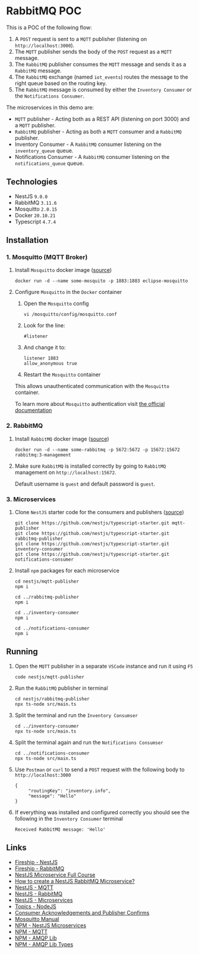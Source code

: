 # RabbitMQ POC
This is a POC of the following flow:
1. A `POST` request is sent to a `MQTT` publisher (listening on `http://localhost:3000`).
2. The `MQTT` publisher sends the body of the `POST` request as a `MQTT` message.
3. The `RabbitMQ` publisher consumes the `MQTT` message and sends it as a `RabbitMQ` message.
4. The `RabbitMQ` exchange (named `iot_events`) routes the message to the right queue based on the routing key.
5. The `RabbitMQ` message is consumed by either the `Inventory Consumer` or the `Notifications Consumer`.

The microservices in this demo are:
- `MQTT` publisher - Acting both as a REST API (listening on port 3000) and a `MQTT` publisher.
- `RabbitMQ` publisher - Acting as both a `MQTT` consumer and a `RabbitMQ` publisher.
- Inventory Consumer - A `RabbitMQ` consumer listening on the `inventory_queue` queue.
- Notifications Consumer - A `RabbitMQ` consumer listening on the `notifications_queue` queue.

## Technologies
- NestJS `9.0.0`
- RabbitMQ `3.11.6`
- Mosquitto `2.0.15`
- Docker `20.10.21`
- Typescript `4.7.4`

## Installation
### 1. Mosquitto (MQTT Broker)
1. Install `Mosquitto` docker image ([source](https://hub.docker.com/_/eclipse-mosquitto))
   ```
   docker run -d --name some-mosquito -p 1883:1883 eclipse-mosquitto
   ```
2. Configure `Mosquitto` in the `Docker` container
   1. Open the `Mosquitto` config
      ```
      vi /mosquitto/config/mosquitto.conf
      ```

   2. Look for the line:
      ```
      #listener
      ```

   3. And change it to:
      ```
      listener 1883
      allow_anonymous true
      ```
   4. Restart the `Mosquitto` container

   This allows unauthenticated communication with the `Mosquitto` container.
   
   To learn more about `Mosquitto` authentication visit [the official documentation](https://mosquitto.org/documentation/authentication-methods/)

### 2. RabbitMQ
1. Install `RabbitMQ` docker image ([source](https://hub.docker.com/_/rabbitmq))
   ```
   docker run -d --name some-rabbitmq -p 5672:5672 -p 15672:15672 rabbitmq:3-management
   ```
   
2. Make sure `RabbitMQ` is installed correctly by going to `RabbitMQ` management on `http://localhost:15672`.

   Default username is `guest` and default password is `guest`.

### 3. Microservices
1. Clone `NestJS` starter code for the consumers and publishers ([source](https://docs.nestjs.com/))
   ```
   git clone https://github.com/nestjs/typescript-starter.git mqtt-publisher
   git clone https://github.com/nestjs/typescript-starter.git rabbitmq-publisher
   git clone https://github.com/nestjs/typescript-starter.git inventory-consumer
   git clone https://github.com/nestjs/typescript-starter.git notifications-consumer
   ```

2. Install `npm` packages for each microservice
   ```
   cd nestjs/mqtt-publisher
   npm i
   
   cd ../rabbitmq-publisher
   npm i

   cd ../inventory-consumer
   npm i
   
   cd ../notifications-consumer
   npm i
   ```

## Running
1. Open the `MQTT` publisher in a separate `VSCode` instance and run it using `F5`
   ```
   code nestjs/mqtt-publisher
   ```
   
2. Run the `RabbitMQ` publisher in terminal
   ```
   cd nestjs/rabbitmq-publisher
   npx ts-node src/main.ts
   ```

3. Split the terminal and run the `Inventory Consumser`
   ```
   cd ../inventory-consumer
   npx ts-node src/main.ts
   ```
   
4. Split the terminal again and run the `Notifications Consumser`
   ```
   cd ../notifications-consumer
   npx ts-node src/main.ts
   ```
5. Use `Postman` or `curl` to send a `POST` request with the following body to `http://localhost:3000`
   ```
   {
        "routingKey": "inventory.info",
        "message": "Hello"
   }
   ```

6. If everything was installed and configured correctly you should see the following in the `Inventory Consumer` terminal
   ```
   Received RabbitMQ message: 'Hello'
   ```
   
## Links
- [Fireship - NestJS](https://www.youtube.com/watch?v=0M8AYU_hPas&t=33s&ab_channel=Fireship)
- [Fireship - RabbitMQ](https://www.youtube.com/watch?v=NQ3fZtyXji0&ab_channel=Fireship)
- [NestJS Microservice Full Course](https://www.youtube.com/watch?v=IsubcKdZPyE&t=2004s)
- [How to create a NestJS RabbitMQ Microservice?](https://progressivecoder.com/how-to-create-a-nestjs-rabbitmq-microservice/)
- [NestJS - MQTT](https://docs.nestjs.com/microservices/mqtt)
- [NestJS - RabbitMQ](https://docs.nestjs.com/microservices/rabbitmq)
- [NestJS - Microservices](https://docs.nestjs.com/microservices/basics)
- [Topics - NodeJS](https://www.rabbitmq.com/tutorials/tutorial-five-javascript.html)
- [Consumer Acknowledgements and Publisher Confirms](https://www.rabbitmq.com/confirms.html#acknowledgement-modes)
- [Mosquitto Manual](https://mosquitto.org/man/mosquitto-8.html)
- [NPM - NestJS Microservices](https://www.npmjs.com/package/@nestjs/microservices)
- [NPM - MQTT](https://www.npmjs.com/package/mqtt)
- [NPM - AMQP Lib](https://www.npmjs.com/package/amqplib)
- [NPM - AMQP Lib Types](https://www.npmjs.com/package/@types/amqplib)